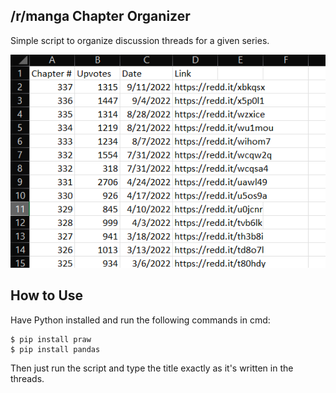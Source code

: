 ## /r/manga Chapter Organizer
Simple script to organize discussion threads for a given series.

![csv shown](example.png)

## How to Use
Have Python installed and run the following commands in cmd:

```
$ pip install praw
$ pip install pandas
```

Then just run the script and type the title exactly as it's written in the threads.
